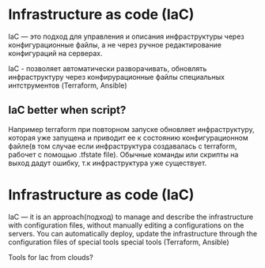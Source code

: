 # Infrastructure as code (IaC)

IaC — это подход для управления и описания инфраструктуры через конфигурационные файлы, а не через ручное редактирование конфигураций на серверах.

IaC - позволяет автоматически разворачивать, обновлять инфраструктуру через конфирурационные файлы специальных интструментов (Terraform, Ansible)

## IaC better when script?

Например terraform при повторном запуске обновляет инфраструктуру, которая уже запущена и приводит ее к состоянию конфигурационном файле(в том случае если инфраструктура создавалась с terraform, рабочет с помощью .tfstate file). Обычные команды или скрипты на выход дадут ошибку, т.к инфраструктура уже существует.



# Infrastructure as code (IaC)

IaC — it is an approach(подход) to manage and describe the infrastructure with configuration files, without manually editing a configurations on the servers. You can automatically deploy, update the infrastructure through the configuration files of special tools special tools (Terraform, Ansible)

Tools for Iac from clouds?